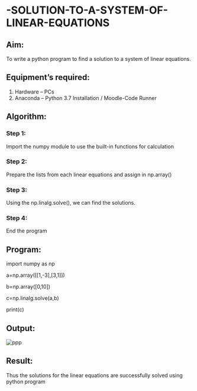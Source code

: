 # -SOLUTION-TO-A-SYSTEM-OF-LINEAR-EQUATIONS
## Aim:
To write a python program to find a solution to a system of linear equations.
## Equipment’s required:
1. 	Hardware – PCs
2. 	Anaconda – Python 3.7 Installation / Moodle-Code Runner
## Algorithm:
### Step 1: 
Import the numpy module to use the built-in functions for calculation
### Step 2: 
Prepare the lists from each linear equations and assign in np.array()
### Step 3: 
Using the np.linalg.solve(), we can find the solutions.
### Step 4: 
End the program
## Program:

import numpy as np

a=np.array([[1,-3],[3,1]])

b=np.array([0,10])

c=np.linalg.solve(a,b)

print(c)


## Output:
![ppp](https://github.com/Diliarasu/-SOLUTION-TO-A-SYSTEM-OF-LINEAR-EQUATIONS/assets/144979593/6f4417e6-cab0-4398-9bb2-922d4bc42648)

## Result: 
Thus the solutions for the linear equations are successfully solved using python program

